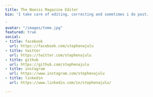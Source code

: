 ```yaml
---
title: The Noesis Magazine Editor
bio: 'I take care of editing, correcting and sometimes i do post.

'
avatar: "/images/tnme.jpg"
featured: true
social:
- title: facebook
  url: https://facebook.com/stephenajulu
- title: twitter
  url: https://twitter.com/stephenajulu
- title: github
  url: https://github.com/stephenajulu
- title: instagram
  url: https://www.instagram.com/stephenajulu
- title: linkedin
  url: https://www.linkedin.com/in/stephenajulu/

---
```

